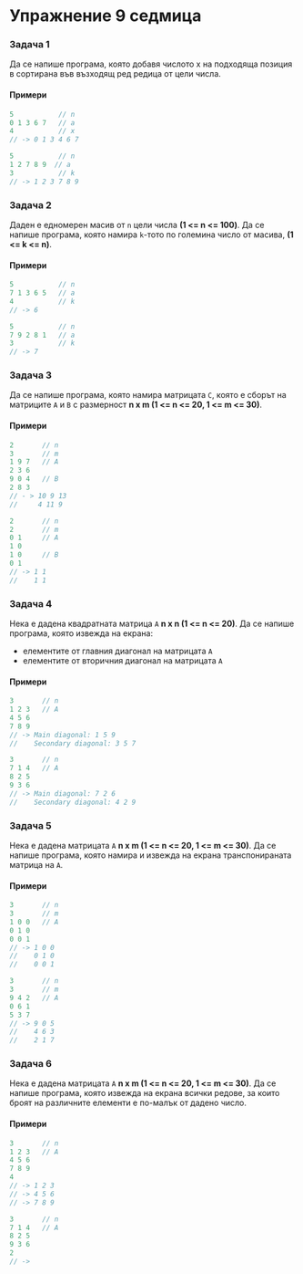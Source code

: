Упражнение 9 седмица
====================

### Задача 1 ###

Да се напише програма, която добавя числото х на подходяща позиция в сортирана във възходящ ред редица от цели числа.

#### Примери ####

```c++
5           // n
0 1 3 6 7   // a
4           // x
// -> 0 1 3 4 6 7

5           // n
1 2 7 8 9  // a
3           // k
// -> 1 2 3 7 8 9
```

### Задача 2 ###

Даден е едномерен масив от ```n``` цели числа **(1 <= n <= 100)**. Да се напише програма, която намира ```k```-тото по големина число от масива, **(1 <= k <= n)**.

#### Примери ####

```c++
5           // n
7 1 3 6 5   // a
4           // k
// -> 6

5           // n
7 9 2 8 1   // a
3           // k
// -> 7
```


### Задача 3 ###

Да се напише програма, която намира матрицата ```C```, която е сборът на матриците ```A``` и ```B``` с размерност **n x m (1 <= n <= 20, 1 <= m <= 30)**.

#### Примери ####

```c++
2       // n
3       // m
1 9 7   // A
2 3 6
9 0 4   // B
2 8 3
// - > 10 9 13
//     4 11 9

2       // n
2       // m
0 1     // A
1 0
1 0     // B
0 1
// -> 1 1
//    1 1
```

### Задача 4 ###

Нека е дадена квадратната матрица ```А``` **n x n (1 <= n <= 20)**. Да се напише програма, която извежда на екрана:
* елементите от главния диагонал на матрицата ```А```
* елементите от вторичния диагонал на матрицата ```А```

#### Примери ####

```c++
3       // n
1 2 3   // A
4 5 6
7 8 9
// -> Main diagonal: 1 5 9
//    Secondary diagonal: 3 5 7

3       // n
7 1 4   // A
8 2 5
9 3 6
// -> Main diagonal: 7 2 6
//    Secondary diagonal: 4 2 9
```

### Задача 5 ###

Нека е дадена матрицата ```A``` **n x m (1 <= n <= 20, 1 <= m <= 30)**. Да се напише програма, която намира и извежда на екрана транспонираната матрица на ```A```.

#### Примери ####

```c++
3       // n
3       // m
1 0 0   // A
0 1 0
0 0 1
// -> 1 0 0
//    0 1 0
//    0 0 1

3       // n
3       // m
9 4 2   // A
0 6 1
5 3 7
// -> 9 0 5
//    4 6 3
//    2 1 7
```

### Задача 6 ###

Нека е дадена матрицата ```A``` **n x m (1 <= n <= 20, 1 <= m <= 30)**. Да се напише програма, която извежда на екрана всички редове, за които броят на различните елементи е по-малък от дадено число.

#### Примери ####

```c++
3       // n
1 2 3   // A
4 5 6
7 8 9
4
// -> 1 2 3 
// -> 4 5 6
// -> 7 8 9

3       // n
7 1 4   // A
8 2 5
9 3 6
2
// ->
```


